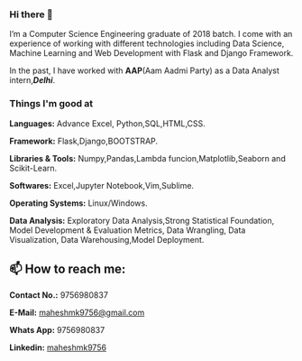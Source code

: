 ### Hi there 👋
I’m a Computer Science Engineering graduate of 2018 batch. I come with an experience of working with different technologies including Data Science, Machine Learning and Web Development with Flask and Django Framework.


In the past, I have worked with **AAP**(Aam Aadmi Party) as a Data Analyst intern,***Delhi***.

### Things I'm good at

**Languages:** Advance Excel, Python,SQL,HTML,CSS.

**Framework:** Flask,Django,BOOTSTRAP.

**Libraries & Tools:** Numpy,Pandas,Lambda funcion,Matplotlib,Seaborn and Scikit-Learn.

**Softwares:** Excel,Jupyter Notebook,Vim,Sublime.

**Operating Systems:** Linux/Windows.


**Data Analysis:** Exploratory Data Analysis,Strong Statistical Foundation, Model Development & Evaluation Metrics, Data Wrangling, Data Visualization, Data Warehousing,Model Deployment.

## 📫 How to reach me: 

**Contact No.:** 9756980837

**E-Mail:** maheshmk9756@gmail.com

**Whats App:** 9756980837

**Linkedin:** [maheshmk9756](https://www.linkedin.com/in/maheshmk9756/)

<!--
**mahesarya/mahesarya** is a ✨ _special_ ✨ repository because its `README.md` (this file) appears on your GitHub profile.

Here are some ideas to get you started:

- 🔭 I’m currently working on ...
- 🌱 I’m currently learning ...
- 👯 I’m looking to collaborate on ...
- 🤔 I’m looking for help with ...
- 💬 Ask me about ...
-...
- 😄 Pronouns: ...
- ⚡ Fun fact: ...
-->
